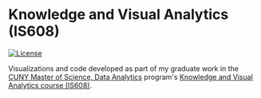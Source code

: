 # Knowledge and Visual Analytics (IS608)

[![License](https://img.shields.io/badge/license-MIT-red.svg)](http://opensource.org/licenses/MIT)

Visualizations and code developed as part of my graduate work in the [CUNY Master of Science, Data Analytics](http://sps.cuny.edu/programs/ms_dataanalytics) program's 
[Knowledge and Visual Analytics course (IS608)](https://github.com/jlaurito/CUNY_IS608).
